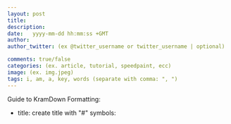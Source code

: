 ```yaml
---
layout: post
title:  
description: 
date:   yyyy-mm-dd hh:mm:ss +GMT
author: 
author_twitter: (ex @twitter_username or twitter_username | optional)

comments: true/false
categories: (ex. article, tutorial, speedpaint, ecc)
image: (ex. img.jpeg)
tags: i, am, a, key, words (separate with comma: ", ")
---
```


Guide to KramDown Formatting:

- title:
    create title with "#" symbols:
        

